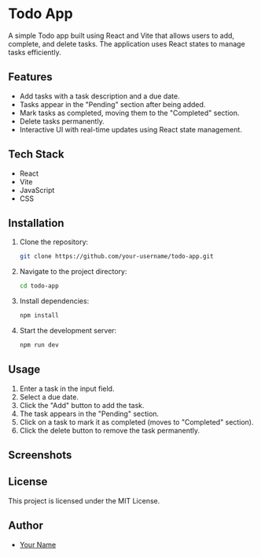 # Todo App

A simple Todo app built using React and Vite that allows users to add, complete, and delete tasks. The application uses React states to manage tasks efficiently.

## Features
- Add tasks with a task description and a due date.
- Tasks appear in the "Pending" section after being added.
- Mark tasks as completed, moving them to the "Completed" section.
- Delete tasks permanently.
- Interactive UI with real-time updates using React state management.

## Tech Stack
- React
- Vite
- JavaScript
- CSS

## Installation

1. Clone the repository:
   ```sh
   git clone https://github.com/your-username/todo-app.git
   ```
2. Navigate to the project directory:
   ```sh
   cd todo-app
   ```
3. Install dependencies:
   ```sh
   npm install
   ```
4. Start the development server:
   ```sh
   npm run dev
   ```

## Usage
1. Enter a task in the input field.
2. Select a due date.
3. Click the "Add" button to add the task.
4. The task appears in the "Pending" section.
5. Click on a task to mark it as completed (moves to "Completed" section).
6. Click the delete button to remove the task permanently.

## Screenshots


## License
This project is licensed under the MIT License.

## Author
- [Your Name](https://github.com/your-username)

